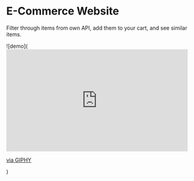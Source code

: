 E-Commerce Website
===

Filter through items from own API, add them to your cart, and see similar items.

![demo](<iframe src="https://giphy.com/embed/wpzoxeqixOEc4qcJal" width="480" height="270" frameBorder="0" class="giphy-embed" allowFullScreen></iframe><p><a href="https://giphy.com/gifs/AzunaFresh-website-ecommerce-web-site-wpzoxeqixOEc4qcJal">via GIPHY</a></p>)
